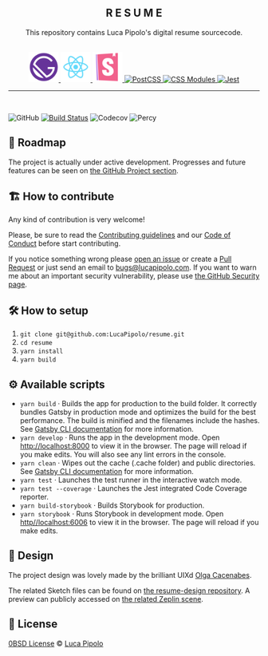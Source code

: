 <div align="center">
  <h2>R E S U M E</h2>
  <p>This repository contains Luca Pipolo's digital resume sourcecode.</p>
</div>

<br>

<div align="center">
  <a href="https://www.gatsbyjs.org/">
    <img alt="Gatsby" width="60px" src="https://raw.githubusercontent.com/github/explore/master/topics/gatsby/gatsby.png" />
  </a>
  <a href="https://reactjs.org/">
    <img alt="React" width="60px" src="https://raw.githubusercontent.com/github/explore/80688e429a7d4ef2fca1e82350fe8e3517d3494d/topics/react/react.png" />
  </a>
  <a href="https://storybook.js.org/">
    <img alt="React" width="60px" src="https://raw.githubusercontent.com/github/explore/80688e429a7d4ef2fca1e82350fe8e3517d3494d/topics/storybook/storybook.png" />
  </a>
  <a href="https://postcss.org/">
    <img width="60px" alt="PostCSS" src="http://postcss.github.io/postcss/logo.svg">
  </a>
  <a href="https://github.com/css-modules/css-modules">
    <img alt="CSS Modules" width="60px" src="https://raw.githubusercontent.com/css-modules/logos/master/css-modules-logo.png" />
  </a>
  <a href="https://jestjs.io/">
    <img alt="Jest" width="60px" src="https://jestjs.io/img/jest.png" />
  </a>
</div>

<hr>
<br>

![GitHub](https://img.shields.io/github/license/LucaPipolo/resume?color=6AAAE9&style=for-the-badge) [![Build Status](https://img.shields.io/endpoint.svg?url=https%3A%2F%2Factions-badge.atrox.dev%2FLucaPipolo%2Fresume%2Fbadge%3Fref%3Dmain&style=for-the-badge&label=build&color=B8DD44)](https://actions-badge.atrox.dev/LucaPipolo/resume/goto?ref=main) ![Codecov](https://img.shields.io/codecov/c/github/LucaPipolo/resume?color=52D6C3&style=for-the-badge) ![Percy](https://img.shields.io/static/v1?label=visual%20testing&message=percy&style=for-the-badge&color=C487EB)

## :rocket: Roadmap

The project is actually under active development.
Progresses and future features can be seen on [the GitHub Project section](https://github.com/LucaPipolo/resume/projects).

## :building_construction: How to contribute

Any kind of contribution is very welcome!

Please, be sure to read the [Contributing guidelines](https://github.com/LucaPipolo/resume/blob/main/CONTRIBUTING.md) and our [Code of Conduct](https://github.com/LucaPipolo/resume/blob/main/CODE_OF_CONDUCT) before start contributing.

If you notice something wrong please [open an issue](https://github.com/LucaPipolo/resume/issues) or create a [Pull Request](https://github.com/LucaPipolo/resume/pulls) or just send an email to [bugs@lucapipolo.com](mailto:bugs@lucapipolo.com).
If you want to warn me about an important security vulnerability, please use [the GitHub Security page](https://github.com/LucaPipolo/resume/network/alerts).

## :hammer_and_wrench: How to setup

1. `git clone git@github.com:LucaPipolo/resume.git`
2. `cd resume`
3. `yarn install`
4. `yarn build`

## :gear: Available scripts

- `yarn build` · Builds the app for production to the build folder. It correctly bundles Gatsby in production mode and optimizes the build for the best performance. The build is minified and the filenames include the hashes. See [Gatsby CLI documentation](https://www.gatsbyjs.org/docs/gatsby-cli/#build) for more information.
- `yarn develop` · Runs the app in the development mode. Open [http://localhost:8000](http://localhost:8000) to view it in the browser. The page will reload if you make edits. You will also see any lint errors in the console.
- `yarn clean` · Wipes out the cache (.cache folder) and public directories. See [Gatsby CLI documentation](https://www.gatsbyjs.org/docs/gatsby-cli/#clean) for more information.
- `yarn test` · Launches the test runner in the interactive watch mode.
- `yarn test --coverage` · Launches the Jest integrated Code Coverage reporter.
- `yarn build-storybook` · Builds Storybook for production.
- `yarn storybook` · Runs Storybook in development mode. Open [http//localhost:6006](http://localhost:6006) to view it in the browser. The page will reload if you make edits.

## :art: Design

The project design was lovely made by the brilliant UIXd [Olga Cacenabes](mailto:o.cacenabes@gmail.com).

The related Sketch files can be found on [the resume-design repository](https://github.com/LucaPipolo/resume-design).
A preview can publicly accessed on [the related Zeplin scene](https://scene.zeplin.io/project/5f2c2dad3be72925dbfe88da).

## :page_facing_up: License

[0BSD License](https://github.com/LucaPipolo/resume/blob/main/LICENSE) © [Luca Pipolo](https://lucapipolo.com)
